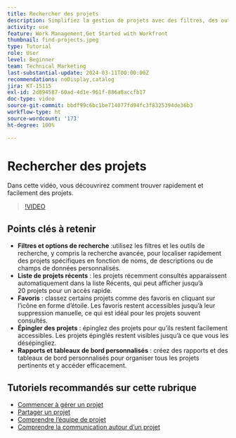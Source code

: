 ```yaml
---
title: Rechercher des projets
description: Simplifiez la gestion de projets avec des filtres, des outils de recherche, des listes récentes, des favoris, des projets épinglés et des rapports ou tableaux de bord personnalisés pour un accès rapide et organisé aux projets.
activity: use
feature: Work Management,Get Started with Workfront
thumbnail: find-projects.jpeg
type: Tutorial
role: User
level: Beginner
team: Technical Marketing
last-substantial-update: 2024-03-11T00:00:00Z
recommendations: noDisplay,catalog
jira: KT-15115
exl-id: 2d894587-60ad-4d1e-961f-886a8accfb17
doc-type: video
source-git-commit: bbdf99c6bc1be714077fd94fc3f8325394de36b3
workflow-type: ht
source-wordcount: '173'
ht-degree: 100%

---
```


# Rechercher des projets

Dans cette vidéo, vous découvrirez comment trouver rapidement et facilement des projets.

>[!VIDEO](https://video.tv.adobe.com/v/3439550/?quality=12&learn=on&enablevpops=1&captions=fre_fr)

## Points clés à retenir

* **Filtres et options de recherche** :utilisez les filtres et les outils de recherche, y compris la recherche avancée, pour localiser rapidement des projets spécifiques en fonction de noms, de descriptions ou de champs de données personnalisés.
* **Liste de projets récents** : les projets récemment consultés apparaissent automatiquement dans la liste Récents, qui peut afficher jusqu’à 20 projets pour un accès rapide.
* **Favoris** : classez certains projets comme des favoris en cliquant sur l’icône en forme d’étoile. Les favoris restent accessibles jusqu’à leur suppression manuelle, ce qui est idéal pour les projets souvent consultés.
* **Épingler des projets** : épinglez des projets pour qu’ils restent facilement accessibles. Les projets épinglés restent visibles jusqu’à ce que vous les désépingliez.
* **Rapports et tableaux de bord personnalisés** : créez des rapports et des tableaux de bord personnalisés pour organiser tous les projets pertinents et y accéder efficacement.


## Tutoriels recommandés sur cette rubrique

* [Commencer à gérer un projet](/help/manage-work/projects/getting-started-manage-a-project.md)
* [Partager un projet](/help/manage-work/projects/share-a-project.md)
* [Comprendre l’équipe de projet](/help/manage-work/projects/understand-the-project-team.md)
* [Comprendre la communication autour d’un projet](/help/manage-work/projects/understand-project-communication.md)
